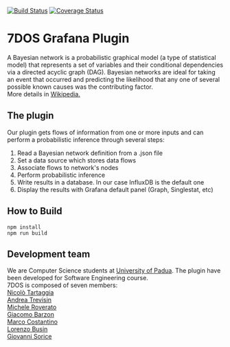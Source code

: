 [![Build Status](https://travis-ci.org/NicoloTartaggia/7DOS-plugin.svg?branch=master)](https://travis-ci.org/NicoloTartaggia/7DOS-plugin)
[![Coverage Status](https://coveralls.io/repos/github/NicoloTartaggia/7DOS-plugin/badge.svg?branch=master)](https://coveralls.io/github/NicoloTartaggia/7DOS-plugin?branch=master)

# 7DOS Grafana Plugin

A Bayesian network is a probabilistic graphical model 
(a type of statistical model) that represents a set of 
variables and their conditional dependencies via a 
directed acyclic graph (DAG). Bayesian networks are ideal
for taking an event that occurred and predicting the 
likelihood that any one of several possible known causes
was the contributing factor. <br/> More details in [Wikipedia.](https://en.wikipedia.org/wiki/Bayesian_network)

## The plugin
Our plugin gets flows of information from one or more 
inputs and can perform a probabilistic inference through 
several steps:
1. Read a Bayesian network definition from a .json file
2. Set a data source which stores data flows
3. Associate flows to network's nodes 
4. Perform probabilistic inference
6. Write results in a database. In our case InfluxDB is 
the default one   
5. Display the results with Grafana default panel 
(Graph, Singlestat, etc)

## How to Build

```
npm install
npm run build
```

## Development team
We are Computer Science students at [University of Padua](https://www.unipd.it/). 
The plugin have been developed for Software Engineering 
course.<br/>
7DOS is composed of seven members:<br/>
[Nicolò Tartaggia](https://github.com/NicoloTartaggia) <br/>
[Andrea Trevisin](https://github.com/knowbot) <br/>
[Michele Roverato](https://github.com/ScrappyCocco) <br/>
[Giacomo Barzon](https://github.com/Giacomobarzon97) <br/>
[Marco Costantino](https://github.com/UdrK) <br/>
[Lorenzo Busin](https://github.com/lorenzobusin) <br/>
[Giovanni Sorice](https://github.com/GiovanniSorice)
